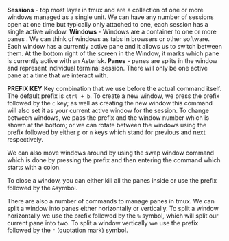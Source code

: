 **Sessions** - top most layer in tmux and are a collection of one or more windows managed as a single unit.
We can have any number of sessions open at one time but typically only attached to one, each session has a single active window.
**Windows** - Windows are a container to one or more panes . We can think of windows as tabs in browsers or other software. Each window has a currently active pane and it allows us to switch between them.
At the bottom right of the screen in the Window, it marks which pane is currently active with an Asterisk.
**Panes** - panes are splits in the window and represent individual terminal session. There will only be one active pane at a time that we interact with. 

**PREFIX KEY**
Key combination that we use before the actual command itself. The default prefix is `ctrl + b`.
To create a new window, we press the prefix followed by the `c` key; as well as creating the new window this command will also set it as your current active window for the session. 
To change between windows, we pass the prefix and the window number which is shown at the bottom; or we can rotate between the windows using the prefix followed by either `p` or `n` keys which stand for previous and next respectively.

We can also move windows around by using the swap window command which is done by pressing the prefix and then entering the command which starts with a colon. 

To close a window, you can either kill all the panes inside or use the prefix followed by the `&`symbol.

There are also a number of commands to manage panes in tmux. We can split a window into panes either horizontally or vertically. 
To split a window horizontally we use the prefix followed by the `%` symbol, which will split our current pane into two.
To split a window vertically we use the prefix followed by the `"` (quotation mark) symbol.